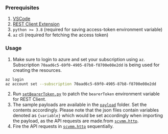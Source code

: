 ### Prerequisites
1. [VSCode](https://code.visualstudio.com/)
2. [REST Client Extension](https://marketplace.visualstudio.com/items?itemName=humao.rest-client)
3. `python >= 3.8` (required for saving access-token environment variable)
4. `az` cli (required for fetching the access token)

### Usage
1. Make sure to login to azure and set your subscription using `az`. Subscription `70aad6c5-69f0-4905-87b8-f8700e08e2dd` is being used for creating the resources.
```sh
az login
az account set --subscription 70aad6c5-69f0-4905-87b8-f8700e08e2dd
```
2. Run [`setBearerToken.py`](./setBearerToken.py) to patch the `bearerToken` environment variable for REST Client.
3. The sample payloads are available in the [`payload`](./payload) folder. Set the contents accordingly. Please note that the json files contain variables denoted as `{variable}` which would be set accordingly when importing the payload, as the API requests are made.from [`scvmm.http`](./scvmm.http).
4. Fire the API requests in [`scvmm.http`](./scvmm.http) sequentially.
